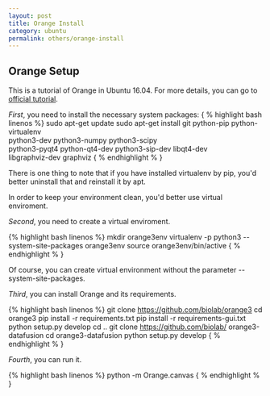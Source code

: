 ```yaml
---
layout: post
title: Orange Install
category: ubuntu
permalink: others/orange-install
---
```


## Orange Setup

This is a tutorial of Orange in Ubuntu 16.04. For more details, you can go to [official tutorial](http://biolab.github.io/datafusion-installation-guide/).

*First*, you need to install the necessary system packages:
{ % highlight bash linenos %}
    sudo apt-get update
    sudo apt-get install git python-pip python-virtualenv \
  python3-dev python3-numpy python3-scipy \
  python3-pyqt4 python-qt4-dev python3-sip-dev libqt4-dev \
  libgraphviz-dev graphviz 
{ % endhighlight % }

There is one thing to note that if you have installed virtualenv by pip, you'd better uninstall that and reinstall it by apt.

In order to keep your environment clean, you'd better use virtual enviroment.

*Second*, you need to create a virtual enviroment.

{% highlight bash linenos %}
    mkdir orange3env
    virtualenv -p python3 --system-site-packages orange3env
    source orange3env/bin/active
{ % endhighlight % }

Of course, you can create virtual environment without the parameter --system-site-packages.

*Third*, you can install Orange and its requirements.

{% highlight bash linenos %}
    git clone https://github.com/biolab/orange3
    cd orange3
    pip install -r requirements.txt
    pip install -r requirements-gui.txt
    python setup.py develop
    cd ..
    git clone https://github.com/biolab/        orange3-datafusion
    cd orange3-datafusion
    python setup.py develop
{ % endhighlight % }

*Fourth*, you can run it.

{% highlight bash linenos %}
    python -m Orange.canvas
{ % endhighlight % }
